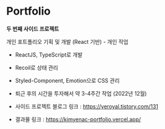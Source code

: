 # Portfolio

**두 번째 사이드 프로젝트**

개인 포트폴리오 기획 및 개발 (React 기반) - 개인 작업

+ ReactJS, TypeScript로 개발
+ Recoil로 상태 관리
+ Styled-Component, Emotion으로 CSS 관리

+ 퇴근 후의 시간을 투자해서 약 3-4주간 작업 (2022년 12월)
+ 사이드 프로젝트 블로그 링크 : https://yeroyal.tistory.com/131
+ 결과물 링크 : https://kimyenac-portfolio.vercel.app/
